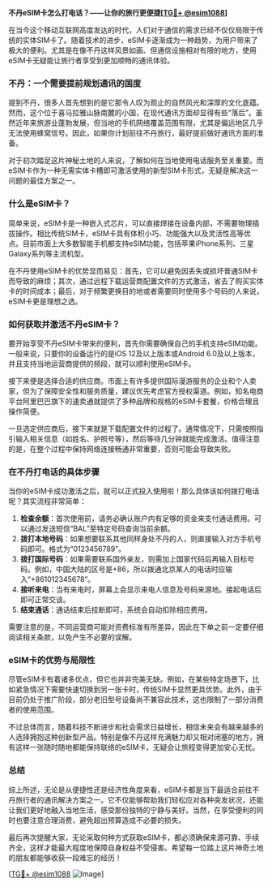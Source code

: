 **不丹eSIM卡怎么打电话？——让你的旅行更便捷[[TG💪+ @esim1088](https://t.me/s/esim1088)]**

在当今这个移动互联网高度发达的时代，人们对于通信的需求已经不仅仅局限于传统的实体SIM卡了。随着技术的进步，eSIM卡逐渐成为一种趋势，为用户带来了极大的便利。尤其是在像不丹这样风景如画、但通信设施相对有限的地方，使用eSIM卡无疑能让旅行者享受到更加顺畅的通讯体验。

### 不丹：一个需要提前规划通讯的国度

提到不丹，很多人首先想到的是它那令人叹为观止的自然风光和深厚的文化底蕴。然而，这个位于喜马拉雅山脉南麓的小国，在现代通讯方面却显得有些“落后”。虽然近年来旅游业蓬勃发展，但当地的手机网络覆盖范围有限，尤其是偏远地区几乎无法使用蜂窝信号。因此，如果你计划前往不丹旅行，最好提前做好通讯方面的准备。

对于初次踏足这片神秘土地的人来说，了解如何在当地使用电话服务至关重要。而eSIM卡作为一种无需实体卡槽即可激活使用的新型SIM卡形式，无疑是解决这一问题的最佳方案之一。

### 什么是eSIM卡？

简单来说，eSIM卡是一种嵌入式芯片，可以直接焊接在设备内部，不需要物理插拔操作。相比传统SIM卡，eSIM卡具有体积小巧、功能强大以及灵活性高等优点。目前市面上大多数智能手机都支持eSIM功能，包括苹果iPhone系列、三星Galaxy系列等主流机型。

在不丹使用eSIM卡的优势显而易见：首先，它可以避免因丢失或损坏普通SIM卡而导致的麻烦；其次，通过远程下载运营商配置文件的方式激活，省去了购买实体卡的时间成本；最后，对于频繁更换目的地或者需要同时使用多个号码的人来说，eSIM卡更是理想之选。

### 如何获取并激活不丹eSIM卡？

要开始享受不丹eSIM卡带来的便利，首先你需要确保自己的手机支持eSIM功能。一般来说，只要你的设备运行的是iOS 12及以上版本或Android 6.0及以上版本，并且支持当地运营商提供的频段，就可以顺利使用eSIM卡。

接下来便是选择合适的供应商。市面上有许多提供国际漫游服务的企业和个人卖家，但为了保障安全性和服务质量，建议优先考虑官方授权渠道。例如，知名电商平台阿里巴巴旗下的速卖通就提供了多种品牌和规格的eSIM卡套餐，价格合理且操作简便。

一旦选定供应商后，接下来就是下载配置文件的过程了。通常情况下，只需按照指引输入相关信息（如姓名、护照号等），然后等待几分钟就能完成激活。值得注意的是，在整个过程中保持网络连接畅通非常重要，否则可能会导致失败。

### 在不丹打电话的具体步骤

当你的eSIM卡成功激活之后，就可以正式投入使用啦！那么具体该如何拨打电话呢？其实流程非常简单：

1. **检查余额**：首次使用前，请务必确认账户内有足够的资金来支付通话费用。可以通过发送短信“BAL”至特定号码查询当前余额。
2. **拨打本地号码**：如果想要联系其他同样身处不丹的人，则直接输入对方手机号码即可。格式为“0123456789”。
3. **拨打国际号码**：如果需要联系国外亲友，则需加上国家代码后再输入目标号码。例如，中国大陆的区号是+86，所以拨通北京某人的电话时应输入“+861012345678”。
4. **接听来电**：当有来电时，屏幕上会显示来电人信息及号码来源地。接起电话后即可正常交谈。
5. **结束通话**：通话结束后挂断即可，系统会自动扣除相应费用。

需要注意的是，不同运营商可能对资费标准有所差异，因此在下单之前一定要仔细阅读相关条款，以免产生不必要的误解。

### eSIM卡的优势与局限性

尽管eSIM卡有着诸多优点，但它也并非完美无缺。例如，在某些特定场景下，比如紧急情况下需要快速切换到另一张卡时，传统SIM卡显然更具优势。此外，由于目前仍处于推广阶段，部分老旧型号设备尚不兼容此技术，这也限制了一部分消费者的使用范围。

不过总体而言，随着科技不断进步和社会需求日益增长，相信未来会有越来越多的人选择拥抱这种创新型产品。特别是像不丹这样充满魅力却又相对闭塞的地方，拥有这样一张随时随地都能保持联络的eSIM卡，无疑会让旅程变得更加安心无忧。

### 总结

综上所述，无论是从便捷性还是经济性角度来看，eSIM卡都是当下最适合前往不丹旅行者的通讯解决方案之一。它不仅能够帮助我们轻松应对各种突发状况，还能让我们更好地融入当地生活，感受那份独特的宁静与美好。当然，在享受便利的同时也要注意合理消费，避免超出预算造成不必要的损失。

最后再次提醒大家，无论采取何种方式获取eSIM卡，都必须确保来源可靠、手续齐全，这样才能最大程度地保障自身权益不受侵害。希望每一位踏上这片神奇土地的朋友都能够收获一段难忘的经历！

[[TG💪+ @esim1088](https://t.me/s/esim1088) ![Image](https://i.postimg.cc/4NQfJmqS/Snipaste-2025-05-13-00-14-12.png)]